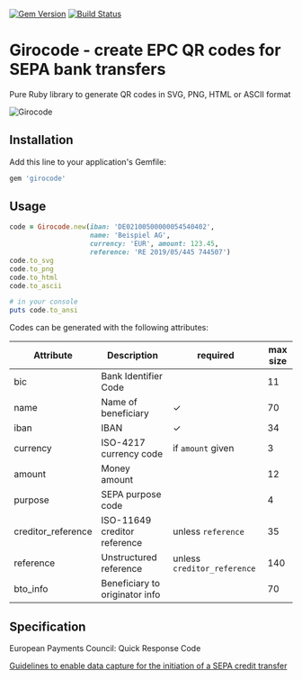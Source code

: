 [![Gem Version](https://badge.fury.io/rb/girocode.svg)](http://badge.fury.io/rb/girocode) [![Build Status](https://travis-ci.org/mtgrosser/girocode.svg)](https://travis-ci.org/mtgrosser/girocode)
# Girocode - create EPC QR codes for SEPA bank transfers

Pure Ruby library to generate QR codes in SVG, PNG, HTML or ASCII format

![Girocode](https://raw.githubusercontent.com/mtgrosser/girocode/master/test/demo.png)

## Installation

Add this line to your application's Gemfile:

```ruby
gem 'girocode'
```

## Usage

```ruby
code = Girocode.new(iban: 'DE02100500000054540402',
                    name: 'Beispiel AG',
                    currency: 'EUR', amount: 123.45,
                    reference: 'RE 2019/05/445 744507')
code.to_svg
code.to_png
code.to_html
code.to_ascii

# in your console
puts code.to_ansi
```

Codes can be generated with the following attributes:

| Attribute          | Description                    | required                    | max size |
|--------------------|--------------------------------|-----------------------------|----------|
| bic                | Bank Identifier Code           |                             | 11       |
| name               | Name of beneficiary            | ✓                           | 70       |
| iban               | IBAN                           | ✓                           | 34       |
| currency           | ISO-4217 currency code         | if `amount` given           | 3        |
| amount             | Money amount                   |                             | 12       |
| purpose            | SEPA purpose code              |                             | 4        |
| creditor_reference | ISO-11649 creditor reference   | unless `reference`          | 35       |
| reference          | Unstructured reference         | unless `creditor_reference` | 140      |
| bto_info           | Beneficiary to originator info |                             | 70       |


## Specification

European Payments Council: Quick Response Code

[Guidelines to enable data capture for the initiation of a SEPA credit transfer](https://www.europeanpaymentscouncil.eu/sites/default/files/kb/file/2018-05/EPC069-12%20v2.1%20Quick%20Response%20Code%20-%20Guidelines%20to%20Enable%20the%20Data%20Capture%20for%20the%20Initiation%20of%20a%20SCT.pdf)
